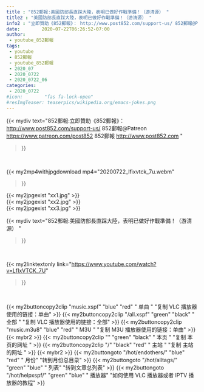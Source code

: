 ```yaml
---
title : "852郵報:美國防部長直踩大陸，表明已做好作戰準備！（游清源） "
title2 : "美國防部長直踩大陸，表明已做好作戰準備！（游清源） "
info2 : "立即贊助《852郵報》： http://www.post852.com/support-us/ 852郵報@Patreon https://www.patreon.com/post852 852郵報 http://www.post852.com  "
date:        2020-07-22T06:26:52-07:00
author:
 - youtube_852郵報
tags:
 - youtube
 - 852郵報
 - youtube_852郵報
 - 2020_07
 - 2020_0722
 - 2020_0722_06
categories:
 - 2020_0722
#icon:        "fas fa-lock-open"
#resImgTeaser: teaserpics/wikipedia.org/emacs-jokes.png
---
```


{{< mydiv text="852郵報:立即贊助《852郵報》： http://www.post852.com/support-us/ 852郵報@Patreon https://www.patreon.com/post852 852郵報 http://www.post852.com  "
>}}
<br>


{{< my2mp4withjpgdownload mp4="20200722_lfixvtck_7u.webm"
>}}

{{< my2jpgexist "xx1.jpg" >}}<br>
{{< my2jpgexist "xx2.jpg" >}}<br>
{{< my2jpgexist "xx3.jpg" >}}<br>



{{< mydiv text="852郵報:美國防部長直踩大陸，表明已做好作戰準備！（游清源） "
>}}
<br>

{{< my2linktextonly link="https://www.youtube.com/watch?v=LfIxVTCK_7U"
>}}


<br>

{{< my2buttoncopy2clip "music.xspf"        "blue"   "red"    " 单曲 "  "复制 VLC 播放器使用的链接：单曲" >}} {{< my2buttoncopy2clip "/all.xspf"         "green"  "black"  " 全部 "  "复制 VLC 播放器使用的链接：全部" >}} {{< my2buttoncopy2clip "music.m3u8"        "blue"   "red"    " M3U  "    "复制 M3U 播放器使用的链接：单曲" >}} {{< mybr2 >}} {{< my2buttoncopy2clip ""                  "green"  "black"  " 本页 "    "复制 本页的网址 " >}} {{< my2buttoncopy2clip "/"                 "black"  "red"    " 主站 "    "复制 主站的网址 " >}} {{< mybr2 >}} {{< my2buttongoto      "/hot/endothers/"   "blue"   "red"    " 月份"   "转到月份总目录" >}} {{< my2buttongoto      "/hot/alltags/"     "green"  "blue"   " 列表"   "转到文章总列表" >}} {{< my2buttongoto      "/hot/helpxspf/"    "green"  "blue"   " 播放器" "如何使用 VLC 播放器或者 IPTV 播放器的教程" >}} 
